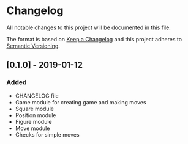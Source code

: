 # Changelog
All notable changes to this project will be documented in this file.

The format is based on [Keep a Changelog](http://keepachangelog.com/en/1.0.0/)
and this project adheres to [Semantic Versioning](http://semver.org/spec/v2.0.0.html).

## [0.1.0] - 2019-01-12
### Added
- CHANGELOG file
- Game module for creating game and making moves
- Square module
- Position module
- Figure module
- Move module
- Checks for simple moves
